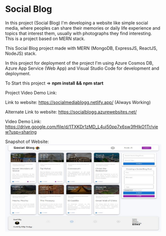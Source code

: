 # Social Blog

In this project (Social Blog) I'm developing a website like simple social media, where peoples can share their memories or daily life experience and topics that interest them, usually with photographs they find interesting. This is a project based on MERN stack.

This Social Blog project made with MERN (MongoDB, ExpressJS, ReactJS, NodeJS) stack. 

In this project for deployment of the project I'm using Azure Cosmos DB, Azure App Service (Web App) and Visual Studio Code for development and deployment.

To Start this project => **npm install && npm start**

Project Video Demo Link: 

Link to website: https://socialmediablogg.netlify.app/ (Always Working)

Alternate Link to website: https://socialblogg.azurewebsites.net/

Video Demo Link: https://drive.google.com/file/d/1TXKDr1zMD_L4uj50pp7x6sw3fHlkO1Tr/view?usp=sharing

Snapshot of Website:
![Social Blog](home.JPG)
